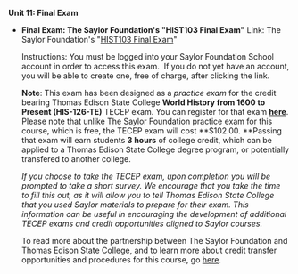 **Unit 11: Final Exam** <span id="11"></span> 
-   **Final Exam: The Saylor Foundation's "HIST103 Final Exam"**
    Link: The Saylor Foundation's "[HIST103 Final
    Exam](http://school.saylor.org/mod/quiz/view.php?id=101)"  
      
     Instructions: You must be logged into your Saylor Foundation School
    account in order to access this <span class="il">exam</span>.  If
    you do not yet have an account, you will be able to create one, free
    of charge, after clicking the link.  
      
     **Note**: This exam has been designed as a *practice exam* for the
    credit bearing Thomas Edison State College **World History from 1600
    to Present (HIS-126-TE)** TECEP exam. You can register for that
    exam **[here](http://www2.tesc.edu/tecep.php?CourseCode=HIS-126)**.
    Please note that unlike The Saylor Foundation practice exam for this
    course, which is free, the TECEP exam will cost **$102.00. **Passing
    that exam will earn students **3 hours** of college credit, which
    can be applied to a Thomas Edison State College degree program, or
    potentially transfered to another college.  
      
     *If you choose to take the TECEP exam, upon completion you will be
    prompted to take a short survey. We encourage that you take the time
    to fill this out, as it will allow you to tell Thomas Edison State
    College that you used Saylor materials to prepare for their exam.
    This information can be useful in encouraging the development of
    additional TECEP exams and credit opportunities aligned to Saylor
    courses.*  
      
     To read more about the partnership between The Saylor Foundation
    and Thomas Edison State College, and to learn more about credit
    transfer opportunities and procedures for this course,
    go [here](http://www.saylor.org/student-credit-pathways/thomas-edison-state-college/).



